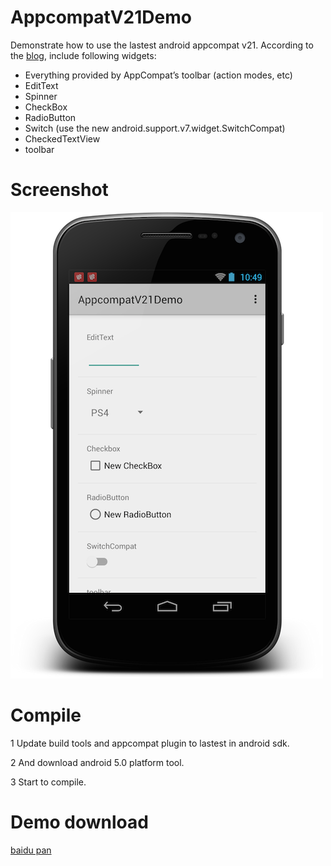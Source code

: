AppcompatV21Demo
================

Demonstrate how to use the lastest android appcompat v21. According to the [blog](http://android-developers.blogspot.sg/2014/10/appcompat-v21-material-design-for-pre.html), include following widgets:

- Everything provided by AppCompat’s toolbar (action modes, etc)
- EditText
- Spinner
- CheckBox
- RadioButton
- Switch (use the new android.support.v7.widget.SwitchCompat)
- CheckedTextView
- toolbar

Screenshot
======
![](./screenshot.png)

Compile
=========

 1 Update build tools and appcompat plugin to lastest in android sdk. 
 
 2 And download android 5.0 platform tool.
 
 3 Start to compile.

Demo download
=======
[baidu pan](http://pan.baidu.com/s/1c0eXhNq)
